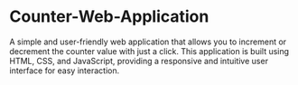 # Counter-Web-Application
A simple and user-friendly web application that allows you to increment or decrement the counter value with just a click. This application is built using HTML, CSS, and JavaScript, providing a responsive and intuitive user interface for easy interaction.
